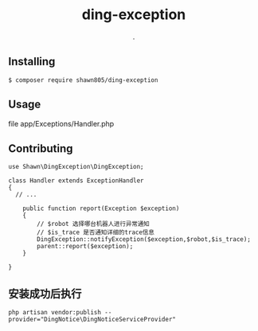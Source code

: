 <h1 align="center"> ding-exception </h1>

<p align="center"> .</p>


## Installing

```shell
$ composer require shawn805/ding-exception
```

## Usage

 file app/Exceptions/Handler.php

## Contributing

```shell
use Shawn\DingException\DingException;

class Handler extends ExceptionHandler
{
  // ...
  
    public function report(Exception $exception)
    {
        // $robot 选择哪台机器人进行异常通知
        // $is_trace 是否通知详细的trace信息
        DingException::notifyException($exception,$robot,$is_trace);
        parent::report($exception);
    }

}
```
## 安装成功后执行
```shell
php artisan vendor:publish --provider="DingNotice\DingNoticeServiceProvider"
```